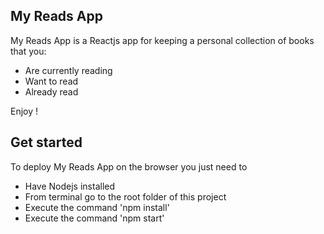 ## My Reads App

My Reads App is a Reactjs app for keeping a personal collection of books that you:

* Are currently reading
* Want to read
* Already read

Enjoy !

## Get started

To deploy My Reads App on the browser you just need to

* Have Nodejs installed
* From terminal go to the root folder of this project
* Execute the command 'npm install'
* Execute the command 'npm start'